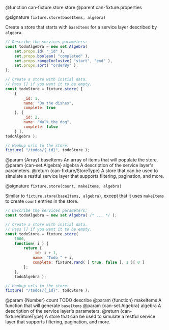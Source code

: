 @function can-fixture.store store
@parent can-fixture.properties

@signature `fixture.store(baseItems, algebra)`

Create a store that starts with `baseItems` for a service layer
described by `algebra`.

```js
// Describe the services parameters:
const todoAlgebra = new set.Algebra(
	set.props.id( "_id" ),
	set.props.boolean( "completed" ),
	set.props.rangeInclusive( "start", "end" ),
	set.props.sort( "orderBy" ),
);

// Create a store with initial data.
// Pass [] if you want it to be empty.
const todoStore = fixture.store( [
	{
		_id: 1,
		name: "Do the dishes",
		complete: true
	}, {
		_id: 2,
		name: "Walk the dog",
		complete: false
	} ],
todoAlgebra );

// Hookup urls to the store:
fixture( "/todos/{_id}", todoStore );
```
  @param {Array} baseItems An array of items that will populate the store.
  @param {can-set.Algebra} algebra A description of the service layer's parameters.
  @return {can-fixture/StoreType} A store that can be used to simulate
  a restful service layer that supports filtering, pagination, and
  more.  


@signature `fixture.store(count, makeItems, algebra)`

Similar to `fixture.store(baseItems, algebra)`, except that
it uses `makeItems` to create `count` entries in the store.

```js
// Describe the services parameters:
const todoAlgebra = new set.Algebra( /* ... */ );

// Create a store with initial data.
// Pass [] if you want it to be empty.
const todoStore = fixture.store(
	1000,
	function( i ) {
		return {
			_id: i + 1,
			name: "Todo " + i,
			complete: fixture.rand( [ true, false ], 1 )[ 0 ]
		};
	},
	todoAlgebra );

// Hookup urls to the store:
fixture( "/todos/{_id}", todoStore );
```
  @param {Number} count TODO describe
  @param {function} makeItems A function that will generate `baseItems`
  @param {can-set.Algebra} algebra A description of the service layer's parameters.
  @return {can-fixture/StoreType} A store that can be used to simulate
  a restful service layer that supports filtering, pagination, and
  more.  

